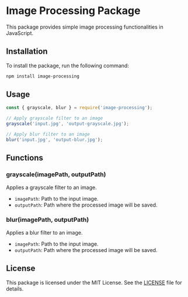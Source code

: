 # Image Processing Package

This package provides simple image processing functionalities in JavaScript.

## Installation

To install the package, run the following command:

```bash
npm install image-processing
```

## Usage

```javascript
const { grayscale, blur } = require('image-processing');

// Apply grayscale filter to an image
grayscale('input.jpg', 'output-grayscale.jpg');

// Apply blur filter to an image
blur('input.jpg', 'output-blur.jpg');
```

## Functions

### grayscale(imagePath, outputPath)

Applies a grayscale filter to an image.

- `imagePath`: Path to the input image.
- `outputPath`: Path where the processed image will be saved.

### blur(imagePath, outputPath)

Applies a blur filter to an image.

- `imagePath`: Path to the input image.
- `outputPath`: Path where the processed image will be saved.

## License

This package is licensed under the MIT License. See the [LICENSE](LICENSE) file for details.
